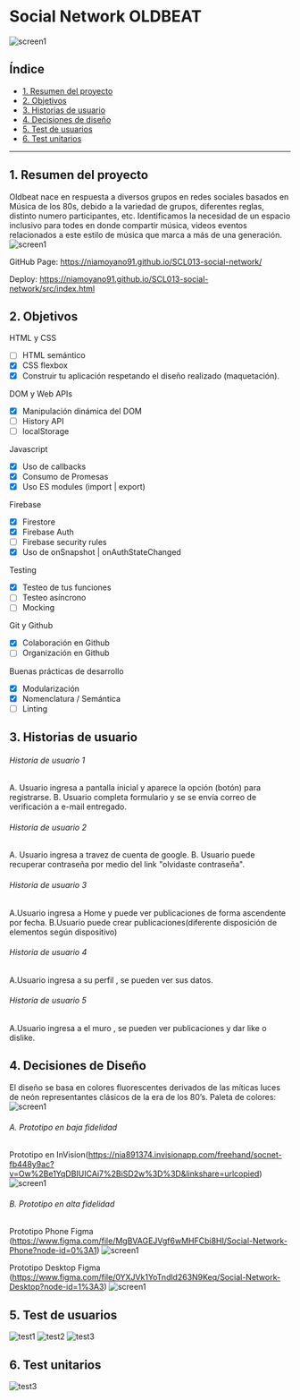 # Social Network OLDBEAT
![screen1](src/img/oldbeat.png)


## Índice

* [1. Resumen del proyecto](#1-Resumen-del-proyecto)
* [2. Objetivos](#2-Objetivos)
* [3. Historias de usuario](#3-Historias-de-usuario)
* [4. Decisiones de diseño](#4-Decisiones-de-Diseño)
* [5. Test de usuarios](#5-Test-de-usuarios)
* [6. Test unitarios](#6-Test-unitarios)


***

## 1. Resumen del proyecto
Oldbeat nace en respuesta a diversos grupos en redes sociales basados en Música de los 80s, debido a la variedad de grupos,  diferentes reglas, distinto numero participantes, etc. Identificamos la necesidad de un espacio inclusivo para todes en donde compartir música, videos eventos relacionados a este estilo de música que marca a más de una generación. 
![screen1](src/img/responsive.png)

GitHub Page: https://niamoyano91.github.io/SCL013-social-network/

Deploy: https://niamoyano91.github.io/SCL013-social-network/src/index.html

## 2. Objetivos

HTML y CSS

 * [ ] HTML semántico
 * [x] CSS flexbox
 * [x] Construir tu aplicación respetando el diseño realizado (maquetación).

DOM y Web APIs

 * [x] Manipulación dinámica del DOM
 * [ ] History API
 * [ ] localStorage

Javascript

 * [x] Uso de callbacks
 * [x] Consumo de Promesas
 * [x] Uso ES modules (import | export)

Firebase

 * [x] Firestore
 * [x] Firebase Auth
 * [ ] Firebase security rules
 * [x] Uso de onSnapshot | onAuthStateChanged

Testing

 * [x] Testeo de tus funciones
 * [ ] Testeo asíncrono
 * [ ] Mocking

Git y Github

 * [x] Colaboración en Github
 * [ ] Organización en Github

Buenas prácticas de desarrollo

 * [x] Modularización
 * [x] Nomenclatura / Semántica
 * [ ] Linting
 
## 3. Historias de usuario
######  Historia de usuario 1
A. Usuario ingresa a pantalla inicial y aparece la opción (botón) para registrarse.
B. Usuario completa formulario y se se envía correo de verificación a e-mail entregado.
######  Historia de usuario 2
A. Usuario ingresa a travez de cuenta de google.
B. Usuario puede recuperar contraseña por medio del link "olvidaste contraseña".
######  Historia de usuario 3
A.Usuario ingresa a Home y puede ver publicaciones de forma ascendente por fecha.
B.Usuario puede crear publicaciones(diferente disposición de elementos según dispositivo)
######  Historia de usuario 4
A.Usuario ingresa a su perfil , se pueden ver sus datos.
######  Historia de usuario 5
A.Usuario ingresa a el muro , se pueden ver publicaciones y dar like o dislike.

## 4. Decisiones de Diseño
El diseño se basa en colores fluorescentes derivados de las míticas luces de neón representantes clásicos de la era de los 80’s.
Paleta de colores:
![screen1](src/img/colors.png)

###### A. Prototipo en baja fidelidad
Prototipo en InVision(https://nia891374.invisionapp.com/freehand/socnet-fb448y9ac?v=Ow%2Be1YqDBIUICAi7%2BiSD2w%3D%3D&linkshare=urlcopied)
![screen1](src/img/prototipodebaja.png)
###### B. Prototipo en alta fidelidad

Prototipo Phone Figma (https://www.figma.com/file/MgBVAGEJVgf6wMHFCbi8HI/Social-Network-Phone?node-id=0%3A1)
![screen1](src/img/prototipophone.png)

Prototipo Desktop Figma (https://www.figma.com/file/0YXJVk1YoTndld263N9Keq/Social-Network-Desktop?node-id=1%3A3)
![screen1](src/img/prototipodesktop.png)

## 5. Test de usuarios
![test1](src/img/testmaze01.png)
![test2](src/img/testmaze02.png)
![test3](src/img/testmaze03.png)
## 6. Test unitarios
![test3](src/img/test.png)
